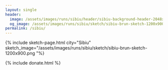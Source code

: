 ```yaml
---
layout: single
header:
  image: /assets/images/runs/sibiu/header/sibiu-background-header-2048x450.jpeg
  og_image: /assets/images/runs/sibiu/sketch/sibiu-brun-sketch-1200x900.png
permalink: /sibiu/
---
```


{% include sketch-page.html city="Sibiu" sketch_image="/assets/images/runs/sibiu/sketch/sibiu-brun-sketch-1200x900.png "%} 
 
{% include donate.html %}  
  
  

